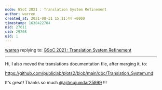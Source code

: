 ```yaml
---
node: GSoC 2021 : Translation System Refinement
author: warren
created_at: 2021-08-31 15:11:44 +0000
timestamp: 1630422704
nid: 27611
cid: 29208
uid: 1
---
```




[warren](../profile/warren) replying to: [GSoC 2021 : Translation System Refinement](../notes/ajitmujumdar25999/08-21-2021/gsoc-2021-translation-system-refinement)

----
Hi, I also moved the translations documentation file, after merging it, to:

https://github.com/publiclab/plots2/blob/main/doc/Translation_System.md

It's great! Thanks so much [@ajitmujumdar25999](/profile/ajitmujumdar25999) !!!